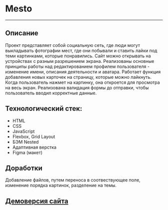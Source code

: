 # Mesto
-------
## Описание
Проект представляет собой социальную сеть, где люди могут выкладывать фотографии мест, где они побывали и ставить лайки под теми картинками, которые понравились. Сайт можно открывать на устройствах с разным разрешением экрана. Реализованы основные принципы работы над редактированием профилем пользователя - изменение имени, описания деятельности и аватара. Работает функция добавления новых карточек на страницу, которые можно лайкнуть. Когда пользователь нажмет на картинку, она откроется для просмотра на весь экран. Реализована валидация формы до отправки, чтобы пользователь вводил корректные данные.

## Технологический стек:
* HTML 
* CSS
* JavaScript 
* Flexbox, Grid Layout
* БЭМ Nested 
* Адаптивная верстка
* Figma (макет)

## Доработки
Добавление файлов, путем переноса в соотвествующее поле, изменение порядка картинок, разделение на темы.

## [Демоверсия сайта](https://evgeniyibragimov.github.io/mesto/)
